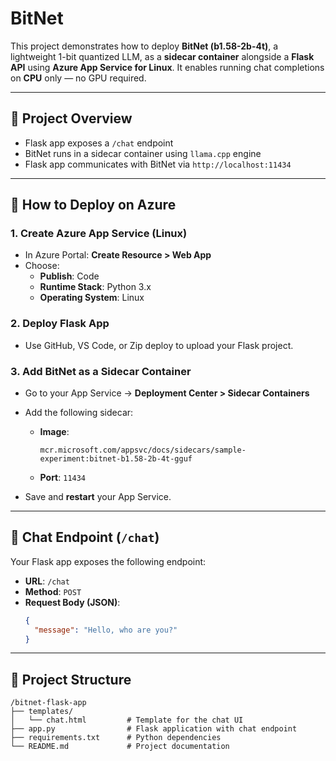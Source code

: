 # BitNet 

This project demonstrates how to deploy **BitNet (b1.58-2b-4t)**, a lightweight 1-bit quantized LLM, as a **sidecar container** alongside a **Flask API** using **Azure App Service for Linux**. It enables running chat completions on **CPU** only — no GPU required.

---

## 🚀 Project Overview

- Flask app exposes a `/chat` endpoint
- BitNet runs in a sidecar container using `llama.cpp` engine
- Flask app communicates with BitNet via `http://localhost:11434`

---



## 🔧 How to Deploy on Azure

### 1. Create Azure App Service (Linux)
- In Azure Portal: **Create Resource > Web App**
- Choose:
  - **Publish**: Code
  - **Runtime Stack**: Python 3.x
  - **Operating System**: Linux

### 2. Deploy Flask App
- Use GitHub, VS Code, or Zip deploy to upload your Flask project.

### 3. Add BitNet as a Sidecar Container
- Go to your App Service → **Deployment Center > Sidecar Containers**
- Add the following sidecar:

  - **Image**:  
    ```
    mcr.microsoft.com/appsvc/docs/sidecars/sample-experiment:bitnet-b1.58-2b-4t-gguf
    ```
  - **Port**: `11434`

- Save and **restart** your App Service.

---

## 🧠 Chat Endpoint (`/chat`)

Your Flask app exposes the following endpoint:

- **URL**: `/chat`
- **Method**: `POST`
- **Request Body (JSON)**:
  ```json
  {
    "message": "Hello, who are you?"
  }
  
---

## 📁 Project Structure

```plaintext
/bitnet-flask-app
├── templates/
│   └── chat.html         # Template for the chat UI
├── app.py                # Flask application with chat endpoint
├── requirements.txt      # Python dependencies
└── README.md             # Project documentation

